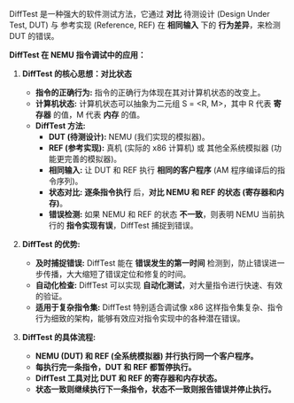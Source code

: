 
DiffTest 是一种强大的软件测试方法，它通过 **对比** 待测设计 (Design Under Test, DUT) 与 参考实现 (Reference, REF) 在 **相同输入** 下的 **行为差异**，来检测 DUT 的错误。

**DiffTest 在 NEMU 指令调试中的应用：**

1. **DiffTest 的核心思想：对比状态**
    
    - **指令的正确行为:** 指令的正确行为体现在其对计算机状态的改变上。
    - **计算机状态:** 计算机状态可以抽象为二元组 S = <R, M>，其中 R 代表 **寄存器** 的值，M 代表 **内存** 的值。
    - **DiffTest 方法:**
        - **DUT (待测设计):** NEMU (我们实现的模拟器)。
        - **REF (参考实现):** 真机 (实际的 x86 计算机) 或 其他全系统模拟器 (功能更完善的模拟器)。
        - **相同输入:** 让 DUT 和 REF 执行 **相同的客户程序** (AM 程序编译后的指令序列)。
        - **状态对比:** **逐条指令执行** 后，**对比 NEMU 和 REF 的状态 (寄存器和内存)**。
        - **错误检测:** 如果 NEMU 和 REF 的状态 **不一致**，则表明 NEMU 当前执行的 **指令实现有误**，DiffTest 捕捉到错误。

2. **DiffTest 的优势:**
    
    - **及时捕捉错误:** DiffTest 能在 **错误发生的第一时间** 检测到，防止错误进一步传播，大大缩短了错误定位和修复的时间。
    - **自动化检查:** DiffTest 可以实现 **自动化测试**，对大量指令进行快速、有效的验证。
    - **适用于复杂指令集:** DiffTest 特别适合调试像 x86 这样指令集复杂、指令行为细致的架构，能够有效应对指令实现中的各种潜在错误。

3. **DiffTest 的具体流程:**
    
    - **NEMU (DUT) 和 REF (全系统模拟器) 并行执行同一个客户程序。**
    - **每执行完一条指令，DUT 和 REF 都暂停执行。**
    - **DiffTest 工具对比 DUT 和 REF 的寄存器和内存状态。**
    - **状态一致则继续执行下一条指令，状态不一致则报告错误并停止执行。**